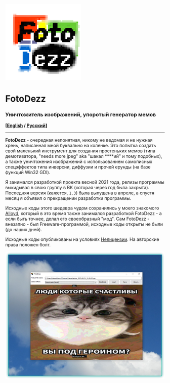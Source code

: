 <img src="logo.png" alt="FotoDezz">

# FotoDezz

### Уничтожитель изображений, упоротый генератор мемов

**\[[English](README.md) / [Русский](README-RU.md)\]**

---

**FotoDezz** - очередная непонятная, никому не ведомая и не нужная хрень, написанная мной буквально на коленке. Это попытка создать свой маленький инструмент для создания простеньких мемов (типа демотиватора, "needs more jpeg" aka "шакал \*\*\*\*ий" и тому подобных), а также уничтожения изображений с использованием самописных спецэффектов типа инверсии, диффузии и прочей ерунды (на базе функций Win32 GDI).

Я занимался разработкой проекта весной 2021 года, релизы программы выкидывал в свою группу в ВК (которая через год была закрыта). Последняя версия (кажется, `1.3`) была выпущена в апреле, а спустя месяц я объявил о прекращении разработки программы.

Исходные коды этого шедевра чудом сохранились у моего знакомого [Alloyd](https://github.com/Alloyd031), который в это время также занимался разработкой FotoDezz - а если быть точнее, делал его своеобразный "мод". Сам FotoDezz - внезапно - был Freeware-программой, исходные коды открыты не были (до наших дней).

Исходные коды опубликованы на условиях [Нелицензии](UNLICENSE.txt). На авторские права положен болт.

<img src="screen.png" alt="FotoDezz на Windows 10" title="FotoDezz на Windows 10">

